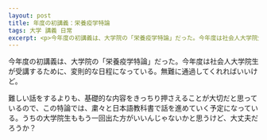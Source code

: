 ```yaml
---
layout: post
title: 年度の初講義：栄養疫学特論
tags: 大学 講義 日常
excerpt: <p>今年度の初講義は、大学院の「栄養疫学特論」だった。今年度は社会人大学院生が受講するために、変則的な日程になっている。無難に通過してくれればいいけど。</p>
---
```


今年度の初講義は、大学院の「栄養疫学特論」だった。今年度は社会人大学院生が受講するために、変則的な日程になっている。無難に通過してくれればいいけど。

難しい話をするよりも、基礎的な内容をきっちり押さえることが大切だと思っているので、この特論では、粛々と日本語教科書で話を進めていく予定になっている。うちの大学院生ももう一回出た方がいいんじゃないかと思うけど、大丈夫だろうか？
